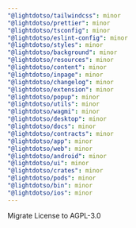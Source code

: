 ```yaml
---
"@lightdotso/tailwindcss": minor
"@lightdotso/prettier": minor
"@lightdotso/tsconfig": minor
"@lightdotso/eslint-config": minor
"@lightdotso/styles": minor
"@lightdotso/background": minor
"@lightdotso/resources": minor
"@lightdotso/content": minor
"@lightdotso/inpage": minor
"@lightdotso/changelog": minor
"@lightdotso/extension": minor
"@lightdotso/popup": minor
"@lightdotso/utils": minor
"@lightdotso/wagmi": minor
"@lightdotso/desktop": minor
"@lightdotso/docs": minor
"@lightdotso/contracts": minor
"@lightdotso/app": minor
"@lightdotso/web": minor
"@lightdotso/android": minor
"@lightdotso/ui": minor
"@lightdotso/crates": minor
"@lightdotso/pods": minor
"@lightdotso/bin": minor
"@lightdotso/ios": minor
---
```


Migrate License to AGPL-3.0
